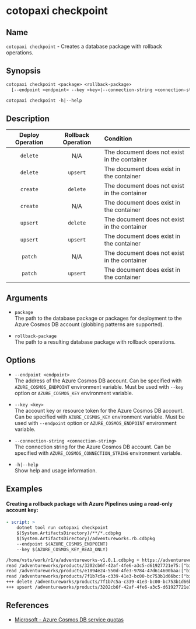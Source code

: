 # cotopaxi checkpoint

<p />

## Name

<p />

`cotopaxi checkpoint` - Creates a database package with rollback operations.

<p />

## Synopsis

<p />

```txt
cotopaxi checkpoint <package> <rollback-package>
  [--endpoint <endpoint> --key <key>|--connection-string <connection-string>]

cotopaxi checkpoint -h|--help
```

<p />

## Description

<p />

| Deploy Operation | Rollback Operation | Condition |
|:-:|:-:|:- |
| `delete` | N/A | The document does not exist in the container |
| `delete` | `upsert` | The document does exist in the container |
| `create` | `delete` | The document does not exist in the container |
| `create` | N/A | The document does exist in the container |
| `upsert` | `delete` | The document does not exist in the container |
| `upsert` | `upsert` | The document does exist in the container |
| `patch` | N/A | The document does not exist in the container |
| `patch` | `upsert` | The document does exist in the container |

<p />

## Arguments

<p />

- `package`  
The path to the database package or packages for deployment to the Azure Cosmos DB account (globbing patterns are supported).

<p />

- `rollback-package`  
The path to a resulting database package with rollback operations.

<p />

## Options

<p />

- `--endpoint <endpoint>`  
The address of the Azure Cosmos DB account. Can be specified with `AZURE_COSMOS_ENDPOINT` environment variable. Must be used with `--key` option or `AZURE_COSMOS_KEY` environment variable.

<p />

- `--key <key>`  
The account key or resource token for the Azure Cosmos DB account. Can be specified with `AZURE_COSMOS_KEY` environment variable. Must be used with `--endpoint` option or `AZURE_COSMOS_ENDPOINT` environment variable.

<p />

- `--connection-string <connection-string>`  
The connection string for the Azure Cosmos DB account. Can be specified with `AZURE_COSMOS_CONNECTION_STRING` environment variable.

<p />

- `-h|--help`  
Show help and usage information.

<p />

## Examples

<p />

#### Creating a rollback package with Azure Pipelines using a read-only account key:

<p />

```yaml
- script: >
    dotnet tool run cotopaxi checkpoint
    $(System.ArtifactsDirectory)/**/*.cdbpkg
    $(System.ArtifactsDirectory)/adventureworks.rb.cdbpkg
    --endpoint $(AZURE_COSMOS_ENDPOINT)
    --key $(AZURE_COSMOS_KEY_READ_ONLY)
```

<p />

```txt
/home/vsts/work/r1/a/adventureworks-v1.0.1.cdbpkg + https://adventureworks.documents.azure.com:443 >>> /home/vsts/work/r1/a/adventureworks.rb.cdbpkg
read /adventureworks/products/3202cb6f-42af-4fe6-a3c5-d61927721e75:["bikes"]: HTTP 200 (1.00 RU)
read /adventureworks/products/e1894e24-550d-4fe3-9784-47d614600baa:["bikes"]: HTTP 200 (1.00 RU)
read /adventureworks/products/7f1b7c5a-c339-41e3-bc00-bc753b1d66bc:["bikes"]: HTTP 404 (1.00 RU)
+++ delete /adventureworks/products/7f1b7c5a-c339-41e3-bc00-bc753b1d66bc:["bikes"] (4)
+++ upsert /adventureworks/products/3202cb6f-42af-4fe6-a3c5-d61927721e75:["bikes"] (4)
```

<p />

## References

<p />

- [Microsoft - Azure Cosmos DB service quotas](https://learn.microsoft.com/en-us/azure/cosmos-db/concepts-limits)
